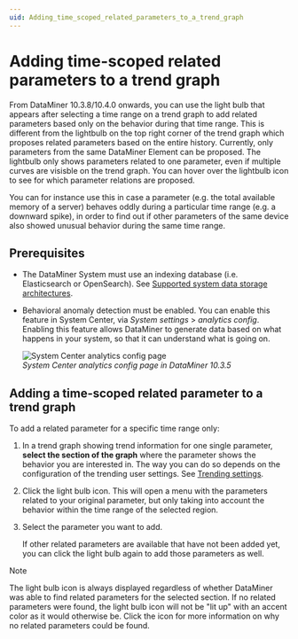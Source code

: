 ```yaml
---
uid: Adding_time_scoped_related_parameters_to_a_trend_graph
---
```


# Adding time-scoped related parameters to a trend graph

From DataMiner 10.3.8/10.4.0 onwards<!--RN 36434 -->, you can use the light bulb that appears after selecting a time range on a trend graph to add related parameters based only on the behavior during that time range. This is different from the lightbulb on the top right corner of the trend graph which proposes related parameters based on the entire history. Currently, only parameters from the same DataMiner Element can be proposed. The lightbulb only shows parameters related to one parameter, even if multiple curves are visisble on the trend graph. You can hover over the lightbulb icon to see for which parameter relations are proposed.

You can for instance use this in case a parameter (e.g. the total available memory of a server) behaves oddly during a particular time range (e.g. a downward spike), in order to find out if other parameters of the same device also showed unusual behavior during the same time range.

## Prerequisites

- The DataMiner System must use an indexing database (i.e. Elasticsearch or OpenSearch). See [Supported system data storage architectures](xref:Supported_system_data_storage_architectures).

- Behavioral anomaly detection must be enabled. You can enable this feature in System Center, via *System settings* > *analytics config*. Enabling this feature allows DataMiner to generate data based on what happens in your system, so that it can understand what is going on.

  ![System Center analytics config page](~/user-guide/images/Analytics_anomaly_detection.jpg)<br>
  *System Center analytics config page in DataMiner 10.3.5*

## Adding a time-scoped related parameter to a trend graph

To add a related parameter for a specific time range only:

1. In a trend graph showing trend information for one single parameter, **select the section of the graph** where the parameter shows the behavior you are interested in. The way you can do so depends on the configuration of the trending user settings. See [Trending settings](xref:User_settings#trending-settings).

1. Click the light bulb icon. This will open a menu with the parameters related to your original parameter, but only taking into account the behavior within the time range of the selected region.

1. Select the parameter you want to add.

   If other related parameters are available that have not been added yet, you can click the light bulb again to add those parameters as well.

> [!NOTE]
> The light bulb icon is always displayed regardless of whether DataMiner was able to find related parameters for the selected section. If no related parameters were found, the light bulb icon will not be "lit up" with an accent color as it would otherwise be. Click the icon for more information on why no related parameters could be found.

